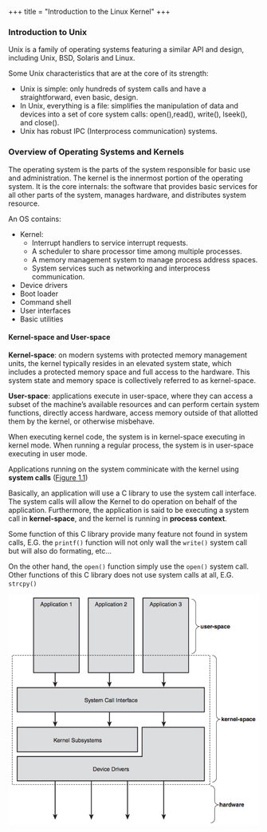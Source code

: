 +++
title = "Introduction to the Linux Kernel"
+++

### Introduction to Unix

Unix is a family of operating systems featuring a similar API and design, including Unix, BSD, Solaris and Linux.

Some Unix characteristics that are at the core of its strength:

* Unix is simple: only hundreds of system calls and have a straightforward, even basic, design.
* In Unix, everything is a file: simplifies the manipulation of data and devices into a set of core system calls: open(),read(), write(), lseek(), and close().
* Unix has robust IPC (Interprocess communication) systems.

### Overview of Operating Systems and Kernels
The operating system is the parts of the system responsible for basic use and administration.
The kernel is the innermost portion of the operating system. It is the core internals: the software that provides basic services for all other parts of the system, manages hardware, and distributes system resource.

An OS contains:

* Kernel:
  * Interrupt handlers to service interrupt requests.
  * A scheduler to share processor time among multiple processes.
  * A memory management system to manage process address spaces.
  * System services such as networking and interprocess communication.
* Device drivers
* Boot loader
* Command shell
* User interfaces
* Basic utilities

#### Kernel-space and User-space
**Kernel-space**: on modern systems with protected memory management units, the kernel typically resides in an elevated system state, which includes a protected memory space and full access to the hardware. This system state and memory space is collectively referred to as kernel-space.

**User-space**: applications execute in user-space, where they can access a subset of the machine’s available resources and can perform certain system functions, directly access hardware, access memory outside of that allotted them by the kernel, or otherwise misbehave.

When executing kernel code, the system is in kernel-space executing in kernel mode. When running a regular process, the system is in user-space executing in user mode.

Applications running on the system comminicate with the kernel using **system calls** ([Figure 1.1](https://raw.githubusercontent.com/wdhif/grimoire/master/website/static/linux-kernel-development/figure_1.1.png))

Basically, an application will use a C library to use the system call interface. The system calls will allow the Kernel to do operation on behalf of the application.
Furthermore, the application is said to be executing a system call in **kernel-space**, and the kernel is running in **process context**.

Some function of this C library provide many feature not found in system calls, E.G. the `printf()` function will not only wall the `write()` system call but will also do formating, etc...

On the other hand, the `open()` function simply use the `open()` system call. Other functions of this C library does not use system calls at all, E.G. `strcpy()`


![Relationship between applications, the kernel, and hardware.](https://raw.githubusercontent.com/wdhif/grimoire/master/website/static/linux-kernel-development/figure_1.1.png)


